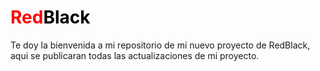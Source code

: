 # <span style="color:red">Red</span><span style="color:black">Black</span>

Te doy la bienvenida a mi repositorio de mi nuevo proyecto de RedBlack, aqui se publicaran todas las actualizaciones de mi proyecto.
